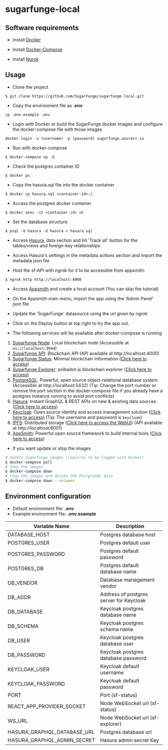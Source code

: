 # sugarfunge-local

## Software requirements

- Install [Docker](https://docs.docker.com/engine/install/ubuntu)

- Install [Docker-Compose](https://docs.docker.com/compose/install)

- Install [Ngrok](https://ngrok.com/download)

## Usage

- Clone the project
```
$ git clone https://github.com/SugarFunge/sugarfunge-local.git
```

- Copy the environment file as **.env**
```
cp .env.example .env
```


- Login with Docker or build the SugarFunge docker images and configure the docker-compose file with those images
```
docker login -u (username) -p (password) sugarfunge.azurecr.io
```

- Run with docker-compose
```
$ docker-compose up -d
```

- Check the postgres container ID 
```
$ docker ps
```

- Copy the hasura.sql file into the docker container
```
$ docker cp hasura.sql <container-id>:/.
```

- Access the postgres docker container
```
$ docker exec -it <container-id> sh
```

- Set the database structure
```
$ psql -U hasura -d hasura < hasura.sql
```

- Access [Hasura](http://localhost:8081), data section and hit 'Track all' button for the tables/views and foreign-key relationships

- Access Hasura's settings in the metadata actions section and import the metadata json file

- Host the sf-API with ngrok for it to be accessible from appsmith: 
```
$ ngrok http http://localhost:4000
```

- Access [Appsmith](http://localhost:81) and create a local account (You can skip the tutorial)

- On the Appsmith main menu, import the app using the 'Admin Panel' json file.

- Update the 'SugarFunge' datasource using the url given by ngrok

- Click on the Deploy button at top right to try the app out.


- The following services will be available after docker-compose is running

1. [Sugarfunge Node](https://github.com/SugarFunge/sugarfunge-node): Local blockchain node (Accessible at `ws://localhost:9944`) 
2. [Sugarfunge API](https://github.com/SugarFunge/sugarfunge-api): Blockchain API (API available at http://localhost:4000)
3. [Sugarfunge Status](https://github.com/SugarFunge/sf-front-end): Minimal blockchain information ([Click here to access](http://localhost:8000))
4. [Sugarfunge Explorer](https://github.com/SugarFunge/sugarfunge-explorer): polkadot-js blockchain explorer ([Click here to access](http://localhost:80))
5. [PostgreSQL](https://www.postgresql.org): Powerful, open source object-relational database system (Accessible at http://localhost:5432) (Tip: Change the port number or remove the port section in the docker-compose file if you already have a postgres instance running to avoid port conflicts)
6. [Hasura](https://hasura.io/): Instant GraphQL & REST APIs on new & existing data sources. ([Click here to access](http://localhost:8081))
7. [Keycloak](https://www.keycloak.org): Open source identity and access management solution ([Click here to access](http://localhost:8080)) (Tip: The username and password is `keycloak`)
8. [IPFS](https://ipfs.io): Distributed storage ([Click here to access the WebUI](http://localhost:5001/webui)) (API available at http://localhost:8001) 
9. [AppSmith](https://www.appsmith.com/): Powerful open source framework to build internal tools ([Click here to access](http://localhost:81))

- If you want update or stop the images
```bash
# Update SugarFunge images (requires to be logged with Docker)
$ docker-compose pull
# Stop the images
$ docker-compose down
# Stop the images and delete the PostgreSQL data
$ docker-compose down --volumes
```

## Environment configuration

- Default environment file: **.env**
- Example environment file: **.env.example**

| Variable Name               | Description                             |
| --------------------------- | --------------------------------------- |
| DATABASE_HOST               | Postgres database host                  |
| POSTGRES_USER               | Postgres default user                   |
| POSTGRES_PASSWORD           | Postgres default password               |
| POSTGRES_DB                 | Postgres default database name          |
| DB_VENDOR                   | Database management vendor              |
| DB_ADDR                     | Address of postgres server for Keycloak |
| DB_DATABASE                 | Keycloak postgres database name         |
| DB_SCHEMA                   | Keycloak postgres schema name           |
| DB_USER                     | Keycloak postgres database user         |
| DB_PASSWORD                 | Keycloak postgres database password     |
| KEYCLOAK_USER               | Keycloak default username               |
| KEYCLOAK_PASSWORD           | Keycloak default password               |
| PORT                        | Port (sf-status)                        |
| REACT_APP_PROVIDER_SOCKET   | Node WebSocket url (sf-status)          |
| WS_URL                      | Node WebSocket url (sf-explorer)        |
| HASURA_GRAPHQL_DATABASE_URL | Postgres database url                   |
| HASURA_GRAPHQL_ADMIN_SECRET | Hasura admin secret Key                 |
